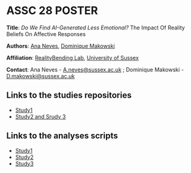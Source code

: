 # ASSC 28 POSTER

**Title**: *Do We Find AI-Generated Less Emotional?* The Impact Of Reality Beliefs On Affective Responses 

**Authors**: [Ana Neves](https://github.com/AnafNeves/), [Dominique Makowski](https://github.com/DominiqueMakowski/)

**Affiliation**: [RealityBending Lab](https://realitybending.github.io/), [University of Sussex](https://www.sussex.ac.uk/)

**Contact**: Ana Neves - A.neves@sussex.ac.uk ; Dominique Makowski - D.makowski@sussex.ac.uk

## Links to the studies repositories 

- [Study1](https://github.com/RealityBending/FakeFace2)
- [Study2 and Srudy 3](https://github.com/RealityBending/FictionEro)

## Links to the analyses scripts

- [Study1](https://github.com/RealityBending/FakeFace2/analysis/2_analysis.html)
- [Study2](https://github.com/RealityBending/FictionEro/study1/analysis/2_emotions.html)
- [Study3](https://github.com/RealityBending/FictionEro/study2/analysis/2_emotion.html)


